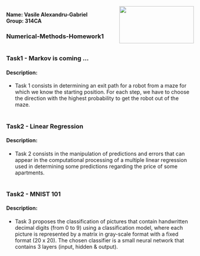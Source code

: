 <img align="right" src="https://1000logos.net/wp-content/uploads/2021/04/MATLAB-logo.png" width="200" height="100">

**Name: Vasile Alexandru-Gabriel**  
**Group: 314CA**

### **Numerical-Methods-Homework1**

#
### Task1 - Markov is coming ...
#### Description:
* Task 1 consists in determining an exit path for a robot from a maze for which we know the starting position. For each step, we have to choose the direction with the highest probability to get the robot out of the maze.

#

### Task2 - Linear Regression
#### Description:
* Task 2 consists in the manipulation of predictions and errors that can appear in the computational processing of a multiple linear regression used in determining some predictions regarding the price of some apartments.

#

### Task2 - MNIST 101
#### Description:
* Task 3 proposes the classification of pictures that contain handwritten decimal digits (from 0 to 9) using a classification model, where each picture is represented by a matrix in gray-scale format with a fixed format (20 x 20). The chosen classifier is a small neural network that contains 3 layers (input, hidden & output).

#